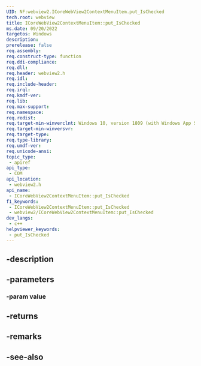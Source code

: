 ```yaml
---
UID: NF:webview2.ICoreWebView2ContextMenuItem.put_IsChecked
tech.root: webview
title: ICoreWebView2ContextMenuItem::put_IsChecked
ms.date: 09/20/2022
targetos: Windows
description: 
prerelease: false
req.assembly: 
req.construct-type: function
req.ddi-compliance: 
req.dll: 
req.header: webview2.h
req.idl: 
req.include-header: 
req.irql: 
req.kmdf-ver: 
req.lib: 
req.max-support: 
req.namespace: 
req.redist: 
req.target-min-winverclnt: Windows 10, version 1809 (with Windows App SDK 1.1 or later)
req.target-min-winversvr: 
req.target-type: 
req.type-library: 
req.umdf-ver: 
req.unicode-ansi: 
topic_type:
 - apiref
api_type:
 - COM
api_location:
 - webview2.h
api_name:
 - ICoreWebView2ContextMenuItem::put_IsChecked
f1_keywords:
 - ICoreWebView2ContextMenuItem::put_IsChecked
 - webview2/ICoreWebView2ContextMenuItem::put_IsChecked
dev_langs:
 - c++
helpviewer_keywords:
 - put_IsChecked
---
```


## -description

## -parameters

### -param value

## -returns

## -remarks

## -see-also

